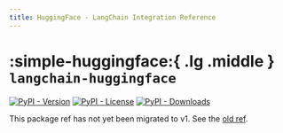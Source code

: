 ```yaml
---
title: HuggingFace - LangChain Integration Reference
---
```


# :simple-huggingface:{ .lg .middle } `langchain-huggingface`

[![PyPI - Version](https://img.shields.io/pypi/v/langchain-huggingface?label=%20)](https://pypi.org/project/langchain-huggingface/#history)
[![PyPI - License](https://img.shields.io/pypi/l/langchain-huggingface)](https://opensource.org/licenses/MIT)
[![PyPI - Downloads](https://img.shields.io/pepy/dt/langchain-huggingface)](https://pypistats.org/packages/langchain-huggingface)

This package ref has not yet been migrated to v1. See the [old ref](https://python.langchain.com/api_reference/huggingface/index.html).
